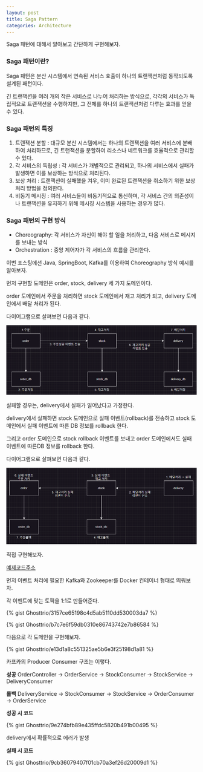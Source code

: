 ```yaml
---
layout: post
title: Saga Pattern 
categories: Architecture
---
```


Saga 패턴에 대해서 알아보고 간단하게 구현해보자.

### Saga 패턴이란?

Saga 패턴은 분산 시스템에서 연속된 서비스 호출이 하나의 트랜잭션처럼 동작되도록 설계된 패턴이다. 

긴 트랜잭션을 여러 개의 작은 서비스로 나누어 처리하는 방식으로, 각각의 서비스가 독립적으로 트랜잭션을 수행하지만, 그 전체를 하나의 트랜잭션처럼 다루는 효과를 얻을 수 있다. 

### Saga 패턴의 특징
1. 트랜잭션 분할 : 대규모 분산 시스템에서는 하나의 트랜잭션을 여러 서비스에 분배하여 처리하므로, 긴 트랜잭션을 분할하여 리소스나 네트워크를 효율적으로 관리할 수 있다.
2. 각 서비스의 독립성 : 각 서비스가 개별적으로 관리되고, 하나의 서비스에서 실패가 발생하면 이를 보상하는 방식으로 처리된다.
3. 보상 처리 : 트랜잭션이 실패했을 겨우, 이미 완료된 트랜잭션을 취소하기 위한 보상 처리 방법을 정의한다.
4. 비동기 메시징 : 여러 서비스들이 비동기적으로 통신하며, 각 서비스 간의 의존성이나 트랜잭션을 유지하기 위해 메시징 시스템을 사용하는 경우가 많다. 

### Saga 패턴의 구현 방식
- Choreography: 각 서비스가 자신이 해야 할 일을 처리하고, 다음 서비스로 메시지를 보내는 방식
- Orchestration : 중앙 제어자가 각 서비스의 흐름을 관리한다. 


이번 포스팅에선 Java, SpringBoot, Kafka를 이용하여 Choreography 방식 예시를 알아보자.

먼저 구현할 도메인은 order, stock, delivery 세 가지 도메인이다.

order 도메인에서 주문을 처리하면 stock 도메인에서 재고 처리가 되고, delivery 도메인에서 배달 처리가 된다.

다이어그램으로 살펴보면 다음과 같다.

![alt text](/public/img/241021/image.png)

실패할 경우는, delivery에서 실패가 일어났다고 가정한다.

delivery에서 실패하면 stock 도메인으로 실패 이벤트(rollback)를 전송하고 stock 도메인에서 실패 이벤트에 따른 DB 정보를 rollback 한다.

그리고 order 도메인으로 stock rollback 이벤트를 보내고 order 도메인에서도 실패 이벤트에 따른DB 정보를 rollback 한다.

다이어그램으로 살펴보면 다음과 같다.

![alt text](/public/img/241021/image-1.png)

직접 구현해보자.    

[예제코드주소](https://github.com/Ghosttrio/saga-pattern)



먼저 이벤트 처리에 필요한 Kafka와 Zookeeper를 Docker 컨테이너 형태로 띄워보자.

각 이벤트에 맞는 토픽을 1:1로 만들어준다.

{% gist Ghosttrio/3157ce65198c4d5ab5110dd530003da7 %}

{% gist Ghosttrio/b7c7e6f59db0310e86743742e7b86584 %}

다음으로 각 도메인을 구현해보자.

{% gist Ghosttrio/e13d1a8c551325ae5b6e3f25198d1a81 %}

카프카의 Producer Consumer 구조는 이렇다.


**성공**
OrderController -> OrderService -> StockConsumer -> StockService -> DeliveryConsumer

**롤백**
DeliveryService -> StockConsumer -> StockService -> OrderConsumer -> OrderService

**성공 시 코드**

{% gist Ghosttrio/9e274bfb89e435ffdc5820b491b00495 %}

delivery에서 확률적으로 에러가 발생

**실패 시 코드**

{% gist Ghosttrio/9cb36079407f01cb70a3ef26d20009d1 %}